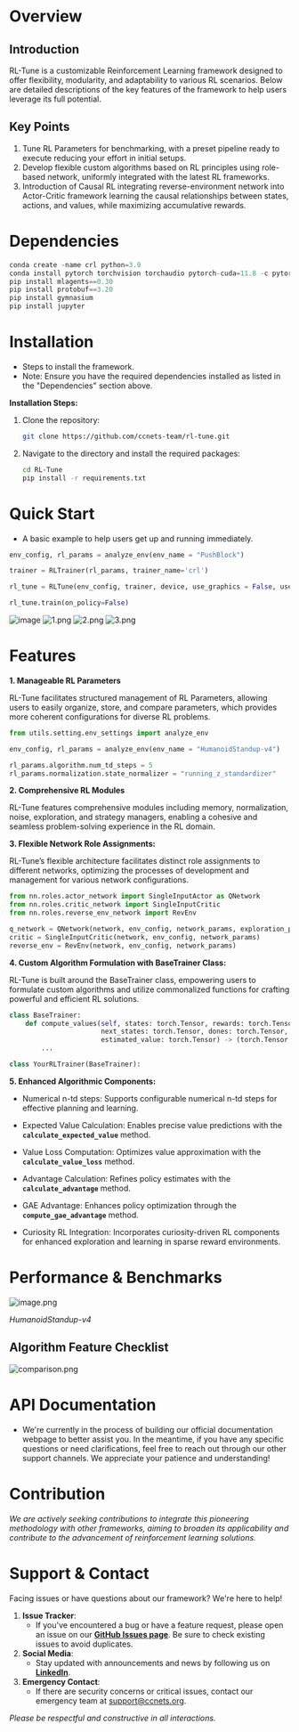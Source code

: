 # Overview

## **Introduction**

RL-Tune is a customizable Reinforcement Learning framework designed to offer flexibility, modularity, and adaptability to various RL scenarios. Below are detailed descriptions of the key features of the framework to help users leverage its full potential.

## **Key Points**

1. Tune RL Parameters for benchmarking, with a preset pipeline ready to execute reducing your effort in initial setups.
2. Develop flexible custom algorithms based on RL principles using role-based network, uniformly integrated with the latest RL frameworks.
3. Introduction of Causal RL integrating reverse-environment network into Actor-Critic framework learning the causal relationships between states, actions, and values, while maximizing accumulative rewards.

# ****Dependencies****

```python
conda create -name crl python=3.9
conda install pytorch torchvision torchaudio pytorch-cuda=11.8 -c pytorch -c nvidia
pip install mlagents==0.30
pip install protobuf==3.20
pip install gymnasium
pip install jupyter
```
# **Installation**

- Steps to install the framework.
- Note: Ensure you have the required dependencies installed as listed in the "Dependencies" section above.

**Installation Steps:**

1. Clone the repository:
    
    ```bash
    git clone https://github.com/ccnets-team/rl-tune.git
    ```
    
2. Navigate to the directory and install the required packages:
    
    ```bash
    cd RL-Tune
    pip install -r requirements.txt
    ```

# **Quick Start**

- A basic example to help users get up and running immediately.

```python
env_config, rl_params = analyze_env(env_name = "PushBlock")

trainer = RLTrainer(rl_params, trainer_name='crl')  

rl_tune = RLTune(env_config, trainer, device, use_graphics = False, use_print = False)

rl_tune.train(on_policy=False)
```
![image](https://github.com/ccnets-team/rl-tune/assets/75417171/1531d697-6043-43c3-9888-d8d817ce73e8)
![1.png](https://prod-files-secure.s3.us-west-2.amazonaws.com/c38b57b1-2243-423c-8306-07d332950ea1/4a9c44ca-ccf3-494e-8d64-928c9425daa4/1.png)
![2.png](https://prod-files-secure.s3.us-west-2.amazonaws.com/c38b57b1-2243-423c-8306-07d332950ea1/240bd9f4-198c-442c-ac9c-a7362d50b2ab/2.png)
![3.png](https://prod-files-secure.s3.us-west-2.amazonaws.com/c38b57b1-2243-423c-8306-07d332950ea1/23bc06c5-f9c6-449b-b598-6a44b1522dc0/3.png)

# Features

**1. Manageable RL Parameters**

RL-Tune facilitates structured management of RL Parameters, allowing users to easily organize, store, and compare parameters, which provides more coherent configurations for diverse RL problems.

```python
from utils.setting.env_settings import analyze_env

env_config, rl_params = analyze_env(env_name = "HumanoidStandup-v4")

rl_params.algorithm.num_td_steps = 5
rl_params.normalization.state_normalizer = "running_z_standardizer"
```

**2. Comprehensive RL Modules**

RL-Tune features comprehensive modules including memory, normalization, noise, exploration, and strategy managers, enabling a cohesive and seamless problem-solving experience in the RL domain.

**3. Flexible Network Role Assignments:**

RL-Tune’s flexible architecture facilitates distinct role assignments to different networks, optimizing the processes of development and management for various network configurations.

```python
from nn.roles.actor_network import SingleInputActor as QNetwork
from nn.roles.critic_network import SingleInputCritic
from nn.roles.reverse_env_network import RevEnv

q_network = QNetwork(network, env_config, network_params, exploration_params)
critic = SingleInputCritic(network, env_config, network_params)
reverse_env = RevEnv(network, env_config, network_params)

```

**4. Custom Algorithm Formulation with BaseTrainer Class:**

RL-Tune is built around the BaseTrainer class, empowering users to formulate custom algorithms and utilize commonalized functions for crafting powerful and efficient RL solutions.

```python
class BaseTrainer:
    def compute_values(self, states: torch.Tensor, rewards: torch.Tensor,
                       next_states: torch.Tensor, dones: torch.Tensor,
                       estimated_value: torch.Tensor) -> (torch.Tensor, torch.Tensor):
		...

class YourRLTrainer(BaseTrainer):
```

**5. Enhanced Algorithmic Components:**
    
- Numerical n-td steps:
Supports configurable numerical n-td steps for effective planning and learning.
    
- Expected Value Calculation:
Enables precise value predictions with the **`calculate_expected_value`** method.
    
- Value Loss Computation:
Optimizes value approximation with the **`calculate_value_loss`** method.
    
- Advantage Calculation:
Refines policy estimates with the **`calculate_advantage`** method.
    
- GAE Advantage:
Enhances policy optimization through the **`compute_gae_advantage`** method.
    
- Curiosity RL Integration:
Incorporates curiosity-driven RL components for enhanced exploration and learning in sparse reward environments.

# **Performance & Benchmarks**
![image.png](https://prod-files-secure.s3.us-west-2.amazonaws.com/c38b57b1-2243-423c-8306-07d332950ea1/b461349a-615f-40ba-953c-899641a7cfb0/image.png)

*HumanoidStandup-v4*


## Algorithm Feature Checklist
![comparison.png](https://prod-files-secure.s3.us-west-2.amazonaws.com/c38b57b1-2243-423c-8306-07d332950ea1/36664675-670c-4466-b155-42a9b51c60ce/comparison.png)

# **API Documentation**

- We're currently in the process of building our official documentation webpage to better assist you. In the meantime, if you have any specific questions or need clarifications, feel free to reach out through our other support channels. We appreciate your patience and understanding!

# **Contribution**

*We are actively seeking contributions to integrate this pioneering methodology with other frameworks, aiming to broaden its applicability and contribute to the advancement of reinforcement learning solutions.*

# **Support & Contact**

Facing issues or have questions about our framework? We're here to help!

1. **Issue Tracker**:
    - If you've encountered a bug or have a feature request, please open an issue on our **[GitHub Issues page](https://github.com/ccnets-team/rl-tune/issues)**. Be sure to check existing issues to avoid duplicates.
2. **Social Media**:
    - Stay updated with announcements and news by following us on **[LinkedIn](https://www.linkedin.com/company/ccnets)**.
3. **Emergency Contact**:
    - If there are security concerns or critical issues, contact our emergency team at support@ccnets.org.

*Please be respectful and constructive in all interactions.*
